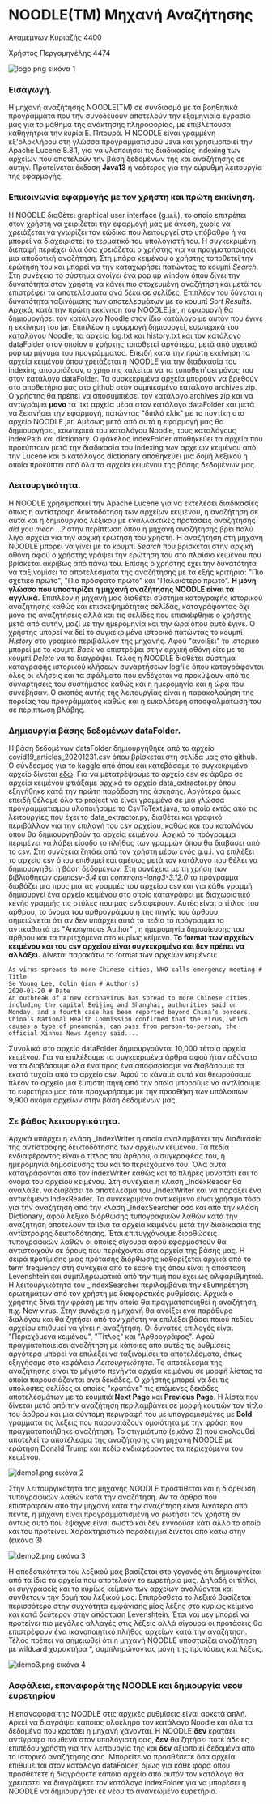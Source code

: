 # NOODLE(TM) Μηχανή Αναζήτησης

Αγαμέμνων Κυριαζής      4400

Χρήστος Περγαμηνέλης    4474

![logo.png](https://www.dropbox.com/s/it9txf431ui1oj8/logo.png?dl=0&raw=1)
εικόνα 1

### Εισαγωγή.
Η μηχανή αναζήτησης NOODLE(TM) σε συνδιασμό με τα βοηθητικά προγράμματα που την συνοδεύουν αποτελούν
την εξαμηνιαία εγρασία μας για το μάθημα της ανάκτησης πληροφορίας, με επιβλέπουσα καθηγήτρια την κυρία Ε. Πιτουρά.
Η NOODLE είναι γραμμένη εξ'ολοκλήρου στη γλώσσα προγραμματισμού Java και χρησιμοποιεί την Apache Lucene 8.8.1,
για να υλοποιήσει τις διαδικασίες indexing των αρχείων που αποτελούν την βάση δεδομένων της και αναζήτησης σε αυτήν. 
Προτείνεται έκδοση **Java13** ή νεότερες για την εύρυθμη λειτουργία της εφαρμογής.

### Επικοινωνία εφαρμογής με τον χρήστη και πρώτη εκκίνηση.
Η NOODLE διαθέτει graphical user interface (g.u.i.), το οποίο επιτρέπει στον χρήστη να χειρίζεται την εφαρμογή μας με άνεση,
χωρίς να χρειάζεται να γνωρίζει τον κώδικα που λειτουργεί στο υπόβαθρο ή να μπορεί να διαχειριστεί το τερματικό
του υπολογιστή του. Η συγκεκριμένη διεπαφή περιέχει όλα όσα χρειάζεται ο χρήστης για να πραγματοποιήσει μια αποδοτική αναζήτηση. Στη μπάρα κειμένου ο χρήστης τοποθετεί την ερώτηση του και μπορεί να την καταχωρήσει πατώντας το κουμπί *Search*.
Στη συνέχεια το σύστημα ανοίγει ένα pop up window όπου δίνει την δυνατότητα στον χρήστη να κάνει πιο στοχευμένη αναζήτηση και μετά του επιστρέφει τα αποτελέσματα ανα δέκα σε σελίδες. Επιπλέον του δύνεται η δυνατότητα ταξινόμισης των αποτελεσμάτων με το κουμπί *Sort Results*. Αρχικά, κατά την πρώτη εκκίνηση του NOODLE.jar, η εφαρμογή θα δημιουργήσει τον κατάλογο Noodle στον ίδιο κατάλογο με αυτόν που έγινε η εκκίνηση του jar. Επιπλέον η εφαρμογή δημιουργεί, εσωτερικά του καταλόγου Noodle, τα αρχεία log.txt και history.txt και τον κατάλογο dataFolder στον οποίον ο χρήστης τοποθετεί αργότερα, μετά από σχετικό pop up μήνυμα του προγράμματος.
Επειδή κατά την πρώτη εκκίνηση τα αρχεία κειμένου όπου χρειάζεται η NOODLE για την διαδικασία του indexing απουσιάζουν,
ο χρήστης καλείται να τα τοποθετήσει μόνος του στον κατάλογο dataFolder. Τα συσκεκριμένα αρχεία μπορούν να βρεθούν
στο αποθετήριο μας στο github στον συμπιεσμένο κατάλογο archives.zip. Ο χρήστης θα πρέπει να αποσυμπιέσει τον κατάλογο
archives.zip και να αντιγράψει **μονο** τα .txt αρχεία μέσα στον κατάλογο dataFolder και μετά να ξεκινήσει την εφαρμογή,
πατώντας "διπλό κλίκ" με το ποντίκη στο αρχείο NOODLE.jar. Αμέσως μετά από αυτό η εφαρμογή μας θα δημιουργήσει, εσωτερικά
του καταλόγου Noodle, τους καταλόγους indexPath και dictionary. Ο φάκελος indexFolder αποθηκεύει τα αρχεία που προκύπτουν
μετά την διαδικασία του indexing των αρχείων κειμένου από την Lucene και ο κατάλογος dictionary αποθηκεύει μια δομή λεξικού
η οποία προκύπτει από όλα τα αρχεία κειμένου της βάσης δεδομένων μας.

### Λειτουργικότητα.
Η NOODLE χρησιμοποιεί την Apache Lucene για να εκτελέσει διαδικασίες όπως η αντίστροφη δεικτοδότηση των αρχείων κειμένου,
η αναζήτηση σε αυτά και η δημιουργίας λεξικού με εναλλακτικές προτάσεις αναζήτησης *did you mean ...?* στην περίπτωση όπου 
η μηχανή αναζήτησης βρει πολύ λίγα αρχεία για την αρχική ερώτηση του χρήστη.
Η αναζήτηση στη μηχανή NOODLE μπορεί να γίνει με το κουμπί *Search* που βρίσκεται στην αρχική οθόνη αφού ο χρήστης
γράψει την ερώτηση του στο πλαίσιο κειμένου που βρίσκεται ακριβώς από πάνω του. Επίσης ο χρήστης έχει την δυνατότητα να ταξινομίσει τα αποτελέσματα της αναζήτησης με τα εξής κριτήρια: "Πιο σχετικό πρώτο", "Πιο πρόσφατο πρώτο" και "Παλαιότερο πρώτο".
**Η μόνη γλώσσα που υποστιρίζει η μηχανή αναζήτησης NOODLE είναι τα αγγλικά.**
Επιπλέον η μηχανή μας διαθέτει σύστημα καταγραφής ιστορικού αναζήτησης καθώς και επισκεψημότητας σελίδας, καταγράφοντας
όχι μόνο τις αναζητήσεις αλλά και τις σελίδες που επισκέφθηκε ο χρήστης μετά από αυτήν, μαζί με την ημερομηνία
και την ώρα όπου αυτό έγινε. Ο χρήστης μπορεί να δεί το συγκεκριμένο ιστορικό πατώντας το κουμπί *History* στο γραφικό
περιβάλλον της μηχανής. Αφού "ανοίξει" το ιστορικό μπορεί με το κουμπί *Back* να επιστρέψει στην αρχική οθόνη είτε με το
κουμπί *Delete* να το διαγράψει.
Τέλος η NOODLE διαθέτει σύστημα καταγραφής ιστορικού κλήσεων συναρτήσεων logfile όπου καταγράφονται όλες οι κλήσεις 
και τα σφάλματα που ενδέχεται να προκύψουν από τις συναρτήσεις του συστήματος καθώς και η ημερομηνία και η ώρα που συνέβησαν.
Ο σκοπός αυτής της λειτουργίας είναι η παρακολούηση της πορείας του προγράμματος καθώς και η ευκολότερη αποσφαλμάτωση του
σε περίπτωση βλάβης.

### Δημιουργία βάσης δεδομένων dataFolder.
Η βάση δεδομένων dataFolder δημιουργήθηκε από το αρχείο covid19_articles_20201231.csv όπου βρίσκεται στη σελίδα
μας στο github. Ο σύνδεσμος για το kaggle από όπου και κατεβάσαμε το συγκεκριμένο αρχείο δίνεται [εδώ](https://www.kaggle.com/jannalipenkova/covid19-public-media-dataset).
Για να μετατρέψουμε το αρχείο csv σε άρθρα σε αρχεία κειμένου φτιάξαμε αρχικά το αρχείο data_extractor.py όπου εξηγήθηκε
κατά την πρώτη παράδοση της άσκησης. Αργότερα όμως επειδή θέλαμε όλο το project να είναι γραμμένο σε μια γλώσσα
προγραμματισμου υλοποιήσαμε το CsvToText.java, το οποίο εκτός από τις λειτουργίες που έχει το data_extractor.py, διαθέτει
και γραφικό περιβάλλον για την επιλογή του csv αρχείου, καθώς και του καταλόγου όπου θα δημιουργηθούν τα αρχεία κειμένου.
Αρχικά το πρόγραμμα περιμένει να λάβει είσοδο το πλήθος των γραμμών όπου θα διαβάσει από το csv. Στη συνέχεια ζητάει από τον χρήστη μέσω ενός g.u.i. να επιλέξει το αρχείο csv όπου επιθυμεί και αμέσως μετά τον κατάλογο που θέλει να δημιουργηθεί η βάση δεδομένων. Στη συνέχεια με τη χρήση των βιβλιοθηκών *opencsv-5.4* και *commons-lang3-3.12.0* το πρόγραμμα διαβάζει μια προς μια τις γραμμές του αρχείου csv και για κάθε γραμμή δημιουργεί ένα αρχείο κειμένου στο οποίο καταγράφει με διαχωριστικό κενής γραμμής τις στύλες που μας ενδιαφέρουν. Αυτές είναι ο τίτλος του άρθρου, το όνομα του αρθρογράφου ή της πηγής του άρθρου, σημειώνεται ότι αν δεν υπάρχει αυτό το πεδίο το πρόγραμμα το αντικαθιστά με "Anonymous Author" , η ημερομηνία δημοσίευσης του άρθρου και τα περιεχόμενα στο κυρίως κείμενο.
**Το format των αρχείων κειμένου και του csv αρχείου είναι συγκεκριμένο και δεν πρέπει να αλλάξει.**
Δίνεται παρακάτω το format των αρχείων κειμένου:
~~~
As virus spreads to more Chinese cities, WHO calls emergency meeting # Title
Se Young Lee, Colin Qian # Author(s)
2020-01-20 # Date
An outbreak of a new coronavirus has spread to more Chinese cities, including the capital Beijing and Shanghai, authorities said on Monday, and a fourth case has been reported beyond China’s borders. China’s National Health Commission confirmed that the virus, which causes a type of pneumonia, can pass from person-to-person, the official Xinhua News Agency said....
~~~
Συνολικά στο αρχείο dataFolder δημιουργούνται 10,000 τέτοια αρχεία κειμένου.
Για να επιλέξουμε τα συγκεκριμένα άρθρα αφού ήταν αδύνατο να τα διαβάσουμε όλα ένα προς ένα αποφασίσαμε να διαβάσουμε τα εκατό τυχαία από το αρχείο csv. Αφού το κάναμε αυτό και θεωρούσαμε πλέον το αρχείο μια έμπιστη πηγή από την οποία μπορούμε να αντλίσουμε το ευρετήριο μας τότε προχωρήσαμε με την προσθήκη των υπόλοιπων 9,900 ακόμα αρχείων στην βάση δεδομένων μας.
### Σε βάθος λειτουργικότητα.
Αρχικά υπάρχει η κλάση _IndexWriter η οποία αναλαμβάνει την διαδικασία της αντίστροφης δεικτοδότησης των αρχείων κειμένου.
Τα πεδία ενδιαφέροντος είναι ο τίτλος του άρθρου, ο συγκραφέας του, η ημερομηνία δημοσίευσης του και το περιεχόμενό του.
Όλα αυτά καταγράφονται από τον indexWriter καθώς και το πλήρες μονοπάτι και το όνομα του αρχείου κειμένου.
Στη συνέχεια η κλάση _IndexReader θα αναλάβει να διαβάσει το αποτέλεσμα του _IndexWriter και να παράξει ένα αντικέιμενο IndexReader. Το συγκεκριμένο αντικείμενο είναι χρήσιμο τόσο για την αναζήτηση από την κλάση _IndexSearcher όσο και από την κλάση Dictionary, αφού λεξικό διόρθωσης τυπογραφικών λαθών κατά την αναζήτηση αποτελούν τα ίδια τα αρχεία κειμένου μετά την διαδικασία της αντίστροφης δεικτοδότησης. Έτσι επιτυγχάνουμε διορθώσεις τυπογραφικών λαθών οι οποίες σίγουρα αφού εφαρμοστούν θα αντιστοιχούν σε όρους που περιέχονται στα αρχεία της βάσης μας. Η σειρά προτίμισης μιας πρότασης διόρθωσης καθορίζεται αρχικά από το term frequency στη συνέχεια από το score της όπου είναι η απόσταση Levenshtein και συμπληρωματικά από την τιμή που έχει ως αλφαριθμητικό.
Η λειτουργικότητα του _IndexSearcher περιλαμβάνει την εξυπηρέτηση ερωτημάτων από τον χρήστη με διαφορετικές ρυθμίσεις. Αρχικά ο χρήστης δίνει την φράση με την οποία θα πραγματοποιηθεί η αναζήτηση, π.χ. New virus. Στην συνέχεια η μηχανή θα ανοίξει ενα παράθυρο διαλόγου και θα ζητήσει από τον χρήστη να επιλέξει βάσει ποιού πεδίου αρχείου επιθυμεί να γίνει η αναζήτηση. Οι δυνατές επιλογές είναι "Περιεχόμενα κειμένου", "Τίτλος" και "Αρθρογράφος". Αφού πραγματοποιείσει αναζήτηση με κάποιες απο αυτές τις ρυθμίσεις αργότερα μπορεί να επιλέξει να ταξινομίσει τα αποτελέσματα, όπως εξηγήσαμε στο κεφάλαιο *Λειτουργικότητα*. Το αποτέλεσμα της αναζήτησης είναι το μέγιστο πενήντα αρχεία κειμένου σε μορφή λίστας τα οποία παρουσιάζονται ανα δεκάδες. Ο χρήστης μπορεί να δει τις υπόλοιπες σελίδες οι οποίες "κρατάνε" τις επόμενες δεκάδες αποτελεσμάτων με τα κουμπιά **Next Page** και **Previous Page**. Η λίστα που δίνεται μετά από την αναζήτηση περιλαμβάνει σε μορφή κουτιών τον τίτλο του άρθρου και μια σύντομη περιγραφή του με υπογραμισμένες με **Bold** γράμματα τις λέξεις που παρουσιάζουν ομοιότητα με την φράση που πραγματοποιήθηκε αναζήτηση.
Το στιγμιότυπο (εικόνα 2) που ακολουθεί αποτελεί το αποτέλεσμα της αναζήτησης στη μηχανή NOODLE με ερώτηση Donald Trump και πεδίο ενδιαφέροντος τα περιεχόμενα του κειμένου.

![demo1.png](https://www.dropbox.com/s/8hozkfam97zeyun/demo1.png?dl=0&raw=1)
εικόνα 2

Στην λειτουργικότητα της μηχανής NOODLE προστίθεται και η διόρθωση τυπογραφικών λαθών κατά την αναζήτηση. Αν τα άρθρα που επιστραφούν από την μηχανή κατά την αναζήτηση είναι λιγότερα από πέντε, η μηχανή είναι προγραμματισμένη να ρωτήσει τον χρήστη αν όντως αυτό που έψαχνε είναι σωστό και δεν εννοούσε κάτι άλλο το οποίο και του προτείνει. Χαρακτηριστικό παράδειγμα δίνεται από κάτω στην (εικόνα 3)

![demo2.png](https://www.dropbox.com/s/0dbcyocniyb8uqj/demo2.png?dl=0&raw=1)
εικόνα 3

Η αποδοτικότητα του λεξικού μας βασίζεται στο γεγονός ότι δημιουργείται από τα ίδια τα αρχεία που αποτελούν το ευρετήριο μας. Δηλαδή οι τίτλοι, οι συγγραφείς και το κυρίως κείμενο των αρχείων αναλύονται και συνθέτουν την δομή του λεξικού μας. Επιπρόσθετα το λεξικό βασίζεται περισσότερο στην συχνότητα εμφάνισης μίας λέξης στο κυρίως κείμενο και κατά δεύτερον στην απόσταση Levenshtein. Έτσι ναι μεν μπορεί να προτείνει πιο μεγάλες αλλαγές στις λέξεις αλλά σίγουρα οι προτάσεις θα επιστρέφουν ένα ικανοποιητικό πλήθος αρχείων κατά την αναζήτηση.
Τέλος πρέπει να σημειωθεί ότι η μηχανή NOODLE υποστιρίζει αναζήτηση με wildcard χαρακτήρα *, συμπληρώνοντας μόνη της προτάσεις και λέξεις.

![demo3.png](https://www.dropbox.com/s/rz050jy7tgz6t2e/demo3.png?dl=0&raw=1)
εικόνα 4

### Ασφάλεια, επαναφορά της NOODLE και δημιουργία νεου ευρετηρίου
Η επαναφορά της NOODLE στις αρχικές ρυθμίσεις είναι αρκετά απλή. Αρκεί να διαγράψει κάποιος ολόκληρο τον κατάλογο Noodle και όλα τα δεδομένα που κρατάει η μηχανή χάνονται. Η NOODLE **δεν** κρατάει αντίγραφα πουθενά στον υπολογιστή σας, **δεν** θα ζητήσει ποτέ άδειες επιπέδου χρήστη για την λειτουργία της και **δεν** αξιοποιεί δεδομένα από το ιστορικό αναζήτησης σας.
Μπορείτε να προσθέσετε όσα αρχεία επιθυμείται στον κατάλογο dataFolder, όμως για κάθε φορά όπου προσθέτετε ή διαγράφετε κάποιο αρχείο από αυτόν τον κατάλογο θα χρειαστεί να διαγράψετε τον κατάλογο indexFolder για να μπορέσει η NOODLE να δημιουργήσει εκ νέου το ανανεωμένο ευρετήριο.